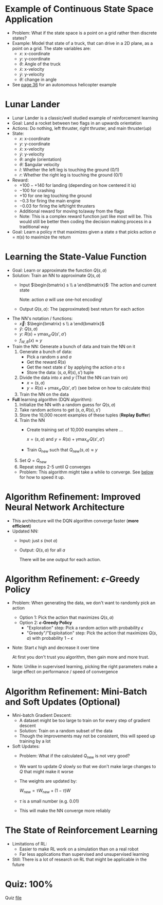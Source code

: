# Example of Continuous State Space Application
* Problem: What if the state space is a point on a grid rather then discrete states?
* Example: Model that state of a truck, that can drive in a 2D plane, as a point on a grid. The state variables are:
    * $x$: x-coordinate
    * $y$: y-coordinate
    * $\theta$: Angle of the truck
    * $\dot{x}$: x-velocity
    * $\dot{y}$: y-velocity
    * $\dot{\theta}$: change in angle
* See [page 36](Lecture.pdf) for an autonomous helicopter example

# Lunar Lander
* Lunar Lander is a classic/well studied example of reinforcement learning
* Goal: Land a rocket between two flags in an upwards orientation
* Actions: Do nothing, left thruster, right thruster, and main thruster(up)
* State:
    * $x$: x-coordinate
    * $y$: y-coordinate
    * $\dot{x}$: x-velocity
    * $\dot{y}$: y-velocity
    * $\theta$: angle (orientation)
    * $\dot{\theta}$: $angular velocity
    * $l$: Whether the left leg is touching the ground (0/1)
    * $r$: Whether the right leg is touching the ground (0/1)
* Reward:
    * $+100-+140$ for landing (depending on how centered it is)
    * $-100$ for crashing
    * $+10$ for one leg touching the ground
    * $-0.3$ for firing the main engine
    * $-0.03$ for firing the left/right thrusters
    * Additional reward for moving to/away from the flags
    * Note: This is a complex reward function just like most will be. This would still be better then coding the decision making process in a traditional way
* Goal: Learn a policy $\pi$ that maximizes given a state $s$ that picks action $a = \pi(s)$ to maximize the return

# Learning the State-Value Function
* Goal: Learn or approximate the function $Q(s,a)$
* Solution: Train an NN to approximate $Q(s,a)$
    * Input $\begin{bmatrix} s \\ a \end{bmatrix}$: The action and current state

        Note: action $a$ will use one-hot encoding!
    * Output $Q(s,a)$: The (approximated) best return for each action
* The NN's notation / functions:
    * $\vec{x}$: $\begin{bmatrix} s \\ a \end{bmatrix}$
    * $\hat{y}$: $Q(s,a)$
    * $y$: $R(s) + \gamma \max_{a'} Q(s',a')$
    * $f_{W,B}(x) \approx y$
* Train the NN: Generate a bunch of data and train the NN on it
    1. Generate a bunch of data:
        * Pick a random $s$ and $a$
        * Get the reward $R(s)$
        * Get the next state $s'$ by applying the action $a$ to $s$
        * Store the data: $(s, a, R(s), s')$ tuple
    2. Divide the data into $x$ and $y$ (That the NN can train on)
        * $x = (s, a)$
        * $y = R(s) + \gamma \max_{a'} Q(s',a')$ (see below on how to calculate this)
    3. Train the NN on the data
* **Full** learning algorithm (DQN algorithm):
    1. Initialize the NN with a random guess for $Q(s,a)$
    2. Take random actions to get $(s, a, R(s), s')$
    3. Store the 10,000 recent examples of these tuples (**Replay Buffer**)
    4. Train the NN
        * Create training set of 10,000 examples where ...
        
            $x = (s,a)$ and $y = R(s) + \gamma \max_{a'} Q(s',a')$
        * Train $Q_\text{new}$ such that $Q_\text{new}(s,a) \approx y$
    5. Set $Q = Q_\text{new}$
    6. Repeat steps 2-5 until $Q$ converges
    * Problem: This algorithm might take a while to converge. See [below](#algorithm-refinement-improved-neural-network-architecture) for how to speed it up.

# Algorithm Refinement: Improved Neural Network Architecture
* This architecture will the DQN algorithm converge faster (**more efficient**)
* Updated NN:
    * Input: just $s$ (not $a$)
    * Output: $Q(s,a)$ for all $a$

        There will be one output for each action.

# Algorithm Refinement: $\epsilon$-Greedy Policy
* Problem: When generating the data, we don't want to randomly pick an action
    * Option 1: Pick the action that maximizes $Q(s,a)$
    * Option 2: **$\epsilon$-Greedy Policy**
        * "Exploration" step: Pick a random action with probability $\epsilon$
        * "Greedy"/"Exploitation" step: Pick the action that maximizes $Q(s,a)$ with probability $1-\epsilon$
* Note: Start $\epsilon$ high and decrease it over time

    At first you don't trust you algorithm, then gain more and more trust.
* Note: Unlike in supervised learning, picking the right parameters make a large effect on performance / speed of convergence

# Algorithm Refinement: Mini-Batch and Soft Updates (Optional)
* Mini-batch Gradient Descent:
    * A dataset might be too large to train on for every step of gradient descent
    * Solution: Train on a random subset of the data
    * Though the improvements may not be consistent, this will speed up training by a lot
* Soft Updates:
    * Problem: What if the calculated $Q_\text{new}$ is not very good?
    * We want to update $Q$ slowly so that we don't make large changes to $Q$ that might make it worse
    * The weights are updated by:
    
        $W_{\text{new}} = \tau W_{\text{new}} + (1-\tau) W$
    * $\tau$ is a small number (e.g. $0.01$)
    * This will make the NN converge more reliably

# The State of Reinforcement Learning
* Limitations of RL:
    * Easier to make RL work on a simulation than on a real robot
    * Far less applications than supervised and unsupervised learning
* Still: There is a lot of research on RL that might be applicable in the future

# Quiz: 100%
Quiz [file](Quizzes.md#continues-state-spaces)